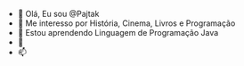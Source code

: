- 👋 Olá, Eu sou @Pajtak
- 👀 Me interesso por História, Cinema, Livros e Programação  
- 🌱 Estou aprendendo Linguagem de Programação Java
- 💞️ 
- 📫 

<!---

--->
